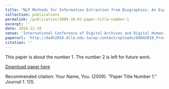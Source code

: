 ```yaml
---
title: "NLP Methods for Information Extraction from Biographies: An Exploration with the Elite Biographies in the Extended Taipei Gazetteers"
collection: publications
permalink: /publication/2009-10-01-paper-title-number-1
excerpt: ''
date: 2018-12-18
venue: 'International Conference of Digital Archives and Digital Humanities'
paperurl: 'http://dadh2018.dila.edu.tw/wp-content/uploads/DADH2018_Proceedings.pdf'
citation: ''
---
```

This paper is about the number 1. The number 2 is left for future work.

[Download paper here](http://academicpages.github.io/files/paper1.pdf)

Recommended citation: Your Name, You. (2009). "Paper Title Number 1." <i>Journal 1</i>. 1(1).

